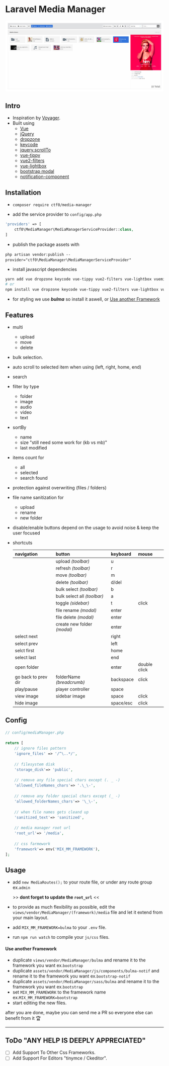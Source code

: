 # Laravel Media Manager

![Demo](./demo.jpg)

## Intro

- Inspiration by [Voyager](https://github.com/the-control-group/voyager).
- Built using
    + [Vue](https://vuejs.org/)
    + [jQuery](https://jquery.com/)
    + [dropzone](http://www.dropzonejs.com/)
    + [keycode](https://github.com/timoxley/keycode)
    + [jquery.scrollTo](https://github.com/flesler/jquery.scrollTo)
    + [vue-tippy](https://github.com/KABBOUCHI/vue-tippy)
    + [vue2-filters](https://github.com/freearhey/vue2-filters)
    + [vue-lightbox](https://github.com/phecko/vue-lightbox)
    + [bootstrap modal](http://getbootstrap.com/javascript/#modals)
    + [notification-component](https://github.com/ctf0/Notification-Component)

## Installation

- `composer require ctf0/media-manager`

- add the service provider to `config/app.php`

```php
'providers' => [
    ctf0\MediaManager\MediaManagerServiceProvider::class,
]
```

- publish the package assets with

`php artisan vendor:publish --provider="ctf0\MediaManager\MediaManagerServiceProvider"`

- install javascript dependencies

```bash
yarn add vue dropzone keycode vue-tippy vue2-filters vue-lightbox vuemit
# or
npm install vue dropzone keycode vue-tippy vue2-filters vue-lightbox vuemit
```

- for styling we use ***bulma*** so install it aswell, or [Use another Framework](#use-another-framework)

## Features

- multi
    - upload
    - move
    - delete
- bulk selection.
- auto scroll to selected item when using (left, right, home, end)
- search
- filter by type
    + folder
    + image
    + audio
    + video
    + text
- sortBy
    + name
    + size "still need some work for (kb vs mb)"
    + last modified
- items count for
    + all
    + selected
    + search found
- protection against overwriting (files / folders)
- file name sanitization for
    + upload
    + rename
    + new folder
- disable/enable buttons depend on the usage to avoid noise & keep the user focused
- shortcuts

    |      navigation     |            button           |  keyboard |    mouse     |
    |---------------------|-----------------------------|-----------|--------------|
    |                     | upload *(toolbar)*          | u         |              |
    |                     | refresh *(toolbar)*         | r         |              |
    |                     | move *(toolbar)*            | m         |              |
    |                     | delete *(toolbar)*          | d/del     |              |
    |                     | bulk select *(toolbar)*     | b         |              |
    |                     | bulk select all *(toolbar)* | a         |              |
    |                     | toggle *(sidebar)*          | t         | click        |
    |                     | file rename *(modal)*       | enter     |              |
    |                     | file delete *(modal)*       | enter     |              |
    |                     | create new folder *(modal)* | enter     |              |
    | select next         |                             | right     |              |
    | select prev         |                             | left      |              |
    | selct first         |                             | home      |              |
    | select last         |                             | end       |              |
    | open folder         |                             | enter     | double click |
    | go back to prev dir | folderName *(breadcrumb)*   | backspace | click        |
    | play/pause          | player controller           | space     |              |
    | view image          | sidebar image               | space     | click        |
    | hide image          |                             | space/esc | click        |

## Config

```php
// config/mediaManager.php

return [
    // ignore files pattern
    'ignore_files' => '/^\..*/',

    // filesystem disk
    'storage_disk'=> 'public',

    // remove any file special chars except (. _ -)
    'allowed_fileNames_chars'=> '.\_\-',

    // remove any folder special chars except (_ -)
    'allowed_folderNames_chars'=> '\_\-',

    // when file names gets cleand up
    'sanitized_text'=> 'sanitized',

    // media manager root url
    'root_url'=> '/media',

    // css farmework
    'framework'=> env('MIX_MM_FRAMEWORK'),
];
```

## Usage

- add `new MediaRoutes();` to your route file, or under any route group ex.`admin`

    \>\> **dont forget to update the `root_url`** <<

- to provide as much flexibility as possible, edit the `views/vendor/MediaManager/(framework)/media` file and let it extend from your main layout.
- add `MIX_MM_FRAMEWORK=bulma` to your `.env` file.
- run `npm run watch` to compile your `js/css` files.

#### Use another Framework

- duplicate `views/vendor/MediaManager/bulma` and rename it to the framework you want ex.`bootstrap`
- duplicate `assets/vendor/MediaManager/js/components/bulma-notif` and rename it to the framework you want ex.`bootstrap-notif`
- duplicate `assets/vendor/MediaManager/sass/bulma` and rename it to the framework you want ex.`bootstrap`
- set `MIX_MM_FRAMEWORK` to the framework name ex.`MIX_MM_FRAMEWORK=bootstrap`
- start editing the new files.

after you are done, maybe you can send me a PR so everyone else can benefit from it :trophy:

---

## ToDo "ANY HELP IS DEEPLY APPRECIATED"

* [ ] Add Support To Other Css Frameworks.
* [ ] Add Support For Editors "tinymce / Ckeditor".
